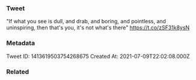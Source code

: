 ### Tweet
"If what you see is dull, and drab, and boring, and pointless, and uninspiring, then that's you, it's not what's there" https://t.co/zSF31k8ysN

### Metadata
Tweet ID: 1413619503754268675
Created At: 2021-07-09T22:02:08.000Z

### Related

